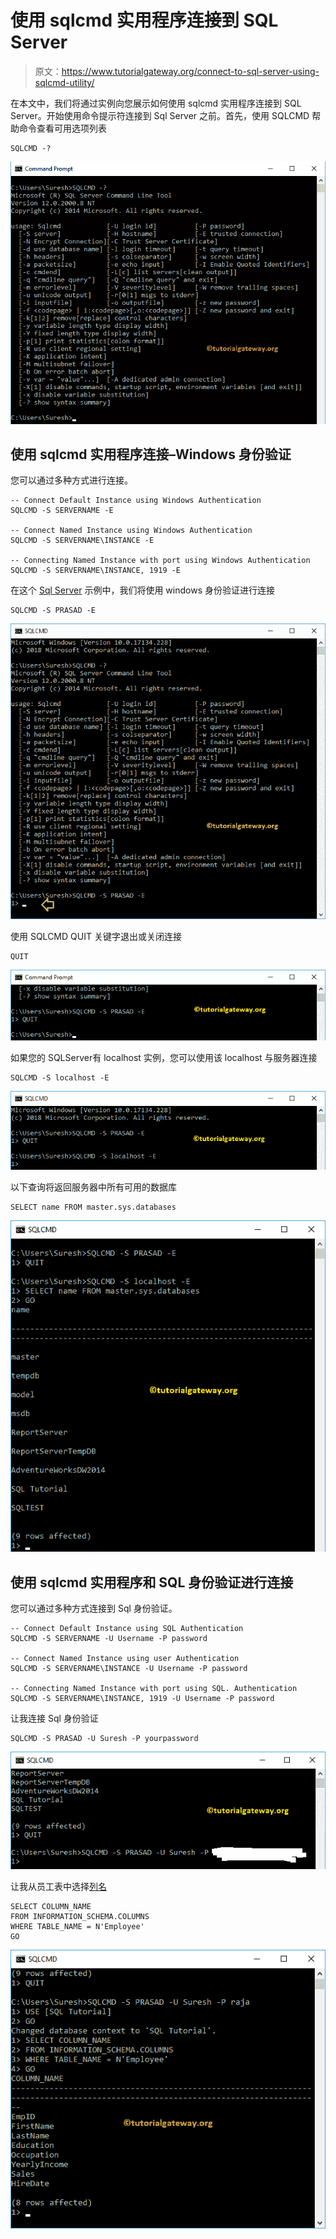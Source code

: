 # 使用 sqlcmd 实用程序连接到 SQL Server

> 原文：<https://www.tutorialgateway.org/connect-to-sql-server-using-sqlcmd-utility/>

在本文中，我们将通过实例向您展示如何使用 sqlcmd 实用程序连接到 SQL Server。开始使用命令提示符连接到 Sql Server 之前。首先，使用 SQLCMD 帮助命令查看可用选项列表

```
SQLCMD -?
```

![Connect to SQL Server using sqlcmd utility 1](img/ffc1667df080cedebfa1fd09676484cd.png)

## 使用 sqlcmd 实用程序连接–Windows 身份验证

您可以通过多种方式进行连接。

```
-- Connect Default Instance using Windows Authentication
SQLCMD -S SERVERNAME -E

-- Connect Named Instance using Windows Authentication
SQLCMD -S SERVERNAME\INSTANCE -E

-- Connecting Named Instance with port using Windows Authentication
SQLCMD -S SERVERNAME\INSTANCE, 1919 -E
```

在这个 [Sql Server](https://www.tutorialgateway.org/sql/) 示例中，我们将使用 windows 身份验证进行连接

```
SQLCMD -S PRASAD -E

```

![Connect to SQL Server using sqlcmd utility 2](img/7f13d3fa1a9b0d940e25acb73aac7302.png)

使用 SQLCMD QUIT 关键字退出或关闭连接

```
QUIT

```

![Connect to SQL Server using sqlcmd utility 3](img/aed24ff770cdd26c44a4ceed86394288.png)

如果您的 SQLServer有 localhost 实例，您可以使用该 localhost 与服务器连接

```
SQLCMD -S localhost -E

```

![Connect to SQL Server using sqlcmd utility 4](img/dfd3700b67e37a722bf8d9ea32ac5802.png)

以下查询将返回服务器中所有可用的数据库

```
SELECT name FROM master.sys.databases

```

![Connect to SQL Server using sqlcmd utility 6](img/3f45038db385f7b7f4957295e6dc3da3.png)

## 使用 sqlcmd 实用程序和 SQL 身份验证进行连接

您可以通过多种方式连接到 Sql 身份验证。

```
-- Connect Default Instance using SQL Authentication
SQLCMD -S SERVERNAME -U Username -P password

-- Connect Named Instance using user Authentication
SQLCMD -S SERVERNAME\INSTANCE -U Username -P password

-- Connecting Named Instance with port using SQL. Authentication
SQLCMD -S SERVERNAME\INSTANCE, 1919 -U Username -P password
```

让我连接 Sql 身份验证

```
SQLCMD -S PRASAD -U Suresh -P yourpassword
```

![Connect to SQL Server using sqlcmd utility 7](img/afb3a370128ce90941e069c8fea063c6.png)

让我从员工表中选择[列名](https://www.tutorialgateway.org/get-column-names-from-table-in-sql/)

```
SELECT COLUMN_NAME
FROM INFORMATION_SCHEMA.COLUMNS
WHERE TABLE_NAME = N'Employee'
GO
```

![Connect to SQL Server using sqlcmd utility 8](img/caee1e4929d8c0c70b06624aae835b90.png)